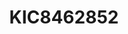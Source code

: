 ---
title: KIC8462852
crosslinks:
- KIC8462852_Gone_Wild
- xkcd
- Astronomy
- space
- Ross128
- SETI
- askscience
- AskScienceDiscussion
- MemeEconomy
- wowsignalpodcast
- TRAPPIST1
- announcements
- aliens
---